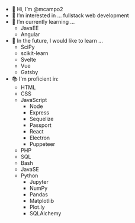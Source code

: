 - 👋 Hi, I’m @mcampo2
- 👀 I’m interested in ... fullstack web development
- 🌱 I’m currently learning ...
  - JavaEE
  - Angular
- 💞️ In the future, I would like to learn ...
  - SciPy
  - scikit-learn
  - Svelte
  - Vue
  - Gatsby
- 📚 I'm proficient in:
  - HTML
  - CSS
  - JavaScript
    - Node
    - Express
    - Sequelize
    - Passport
    - React
    - Electron
    - Puppeteer
  - PHP
  - SQL
  - Bash
  - JavaSE
  - Python
    - Jupyter
    - NumPy
    - Pandas
    - Matplotlib
    - Plot.ly
    - SQLAlchemy

<!-- - 👋 Hi, I’m @mcampo2
- 👀 I’m interested in ...
- 🌱 I’m currently learning ...
- 💞️ I’m looking to collaborate on ...
- 📫 How to reach me ... -->

<!---
mcampo2/mcampo2 is a ✨ special ✨ repository because its `README.md` (this file) appears on your GitHub profile.
You can click the Preview link to take a look at your changes.
--->
